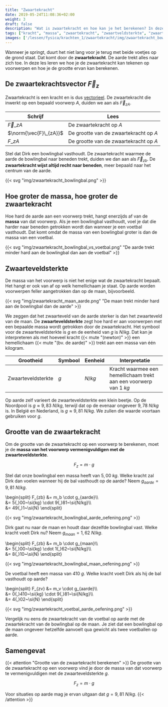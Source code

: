 ```yaml
---
title: "Zwaartekracht"
date: 2019-05-24T11:08:36+02:00
weight: 3
draft: false
description: "Wat is zwaartekracht en hoe kan je het berekenen? In deze les leggen we op een geïllustreerde manier uit welke factoren de zwaartekracht beïnvloeden en hoe je de grootte van de zwaartekracht kan berekenen."
tags: ["kracht", "massa", "zwaartekracht", "zwaartveldsterkte", "zwaartekracht berekenen"]
images: ['/lessen/fysica/krachten_1/zwaartekracht/img/zwaartekracht_bowlingbal.png', '/lessen/fysica/krachten_1/zwaartekracht/img/zwaartekracht_bowlingbal_vs_voetbal.png', '/lessen/fysica/krachten_1/zwaartekracht/img/zwaartekracht_maan_aarde.png', '/lessen/fysica/krachten_1/zwaartekracht/img/zwaartekracht_bowlingbal_aarde_oefening.png', '/lessen/fysica/krachten_1/zwaartekracht/img/zwaartekracht_bowlingbal_maan_oefening.png', '/lessen/fysica/krachten_1/zwaartekracht/img/zwaartekracht_voetbal_aarde_oefening.png']
---
```


Wanneer je springt, duurt het niet lang voor je terug met beide voetjes op de grond staat. Dat komt door de **zwaartekracht**. De aarde trekt alles naar zich toe. In deze les leren we hoe je de zwaartekracht kan tekenen op voorwerpen en hoe je de grootte ervan kan berekenen.

## De zwaartekrachtsvector $\vec{F}_z$
Zwaartekracht is een kracht en is dus [vectorieel](../krachtvector). De zwaartekracht die inwerkt op een bepaald voorwerp $A$, duiden we aan als $\vec{F}_{zA}$.

Schrijf                | Lees
--------               | ------
$\vec{F}\_{zA}$        | De zwaartekracht op $A$
$\norm{\vec{F}\_{zA}}$ | De grootte van de zwaartekracht op $A$
$F\_{zA}$              | De grootte van de zwaartekracht op $A$

Stel dat Dirk een bowlingbal vasthoudt. De zwaartekracht waarmee de aarde de
bowlingbal naar beneden trekt, duiden we dan aan als $\vec{F}_{zb}$. De
**zwaartekracht wijst altijd recht naar beneden**, meer bepaald naar het
centrum van de aarde.

{{< svg "img/zwaartekracht_bowlingbal.png" >}}

## Hoe groter de massa, hoe groter de zwaartekracht
Hoe hard de aarde aan een voorwerp trekt, hangt enerzijds af van de **massa**
van dat voorwerp. Als je een bowlingbal vasthoudt, voel je dat die harder naar
beneden getrokken wordt dan wanneer je een voetbal vasthoudt. Dat komt omdat de
massa van een bowlingbal groter is dan de massa van een voetbal.

{{< svg "img/zwaartekracht_bowlingbal_vs_voetbal.png" "De aarde trekt minder hard aan de bowlingbal dan aan de voetbal" >}}

## Zwaarteveldsterkte
De massa van het voorwerp is niet het enige wat de zwaartekracht bepaalt. Het
hangt er ook van af op welk hemellichaam je staat. Op aarde worden voorwerpen
feller aangetrokken dan op de maan, bijvoorbeeld.

{{< svg "img/zwaartekracht_maan_aarde.png" "De maan trekt minder hard aan de bowlingbal dan de aarde" >}}

We zeggen dat het zwaarteveld van de aarde sterker is dan het zwaarteveld van
de maan. De **zwaarteveldsterkte** zegt hoe hard er aan
voorwerpen met een bepaalde massa wordt getrokken door de zwaartekracht. Het
symbool voor de zwaarteveldsterkte is $g$ en de eenheid van $g$ is
$\si{N/kg}$. Dat kan je interpreteren als met hoeveel kracht
{{< mute "(newton)" >}} een hemellichaam {{< mute "(bv. de aarde)" >}} trekt
aan een massa van één kilogram.

Grootheid | Symbool | Eenheid | Interpretatie
----------|---------|---------|--------------
Zwaarteveldsterkte | $g$ | $\si{N/kg}$ | Kracht waarmee een hemellichaam trekt aan een voorwerp van $1~\si{kg}$

Op aarde zelf varieert de zwaarteveldsterkte een klein beetje. Op de Noordpool
is $g \approx 9{,}83~\si{N/kg}$, terwijl dat op de evenaar ongeveer
$9{,}78~\si{N/kg}$ is.
In België en Nederland, is $g \approx 9{,}81~\si{N/kg}$. We zullen die waarde
voortaan gebruiken voor $g$.

## Grootte van de zwaartekracht
Om de grootte van de zwaartekracht op een voorwerp te berekenen, moet je de
**massa van het voorwerp vermenigvuldigen met de zwaarteveldsterkte**.

$$F_{z} = m \cdot g$$

Stel dat onze bowlingbal een massa heeft van $5{,}00~\si{kg}$. Welke kracht zal
Dirk dan voelen wanneer hij de bal vasthoudt op de aarde? Neem
$g_{aarde}=9{,}81~\si{N/kg}$.

\begin{split}
    F\_{zb} &= m\_b \cdot g_{aarde}\\\\\
            &= 5{,}00~\si{kg} \cdot 9{,}81~\si{N/kg}\\\\\
            &= 49{,}1~\si{N}
\end{split}

{{< svg "img/zwaartekracht_bowlingbal_aarde_oefening.png" >}}

Dirk gaat nu naar de maan en houdt daar dezelfde bowlingbal vast. Welke kracht
voelt Dirk nu? Neem $g_{maan}=1{,}62~\si{N/kg}$.

\begin{split}
    F\_{zb} &= m\_b \cdot g_{maan}\\\\\
            &= 5{,}00~\si{kg} \cdot 1{,}62~\si{N/kg}\\\\\
            &= 8{,}10~\si{N}
\end{split}

{{< svg "img/zwaartekracht_bowlingbal_maan_oefening.png" >}}

De voetbal heeft een massa van $410~\si{g}$. Welke kracht voelt Dirk als hij de
bal vasthoudt op aarde?

\begin{split}
    F\_{zv} &= m\_v \cdot g_{aarde}\\\\\
            &= 0{,}410~\si{kg} \cdot 9{,}81~\si{N/kg}\\\\\
            &= 4{,}02~\si{N}
\end{split}

{{< svg "img/zwaartekracht_voetbal_aarde_oefening.png" >}}

Vergelijk nu eens de zwaartekracht van de voetbal op aarde met de zwaartekracht
van de bowlingbal op de maan. Je ziet dat een bowlingbal op de maan ongeveer
hetzelfde aanvoelt qua gewicht als twee voetballen op aarde.

## Samengevat
{{< attention "Grootte van de zwaartekracht berekenen" >}}
De grootte van de zwaartekracht op een voorwerp vind je door de massa van dat
voorwerp te vermenigvuldigen met de zwaarteveldsterkte $g$.

$$F_{z} = m \cdot g$$

Voor situaties op aarde mag je ervan uitgaan dat $g = 9{,}81~\si{N/kg}$.
{{< /attention >}}
